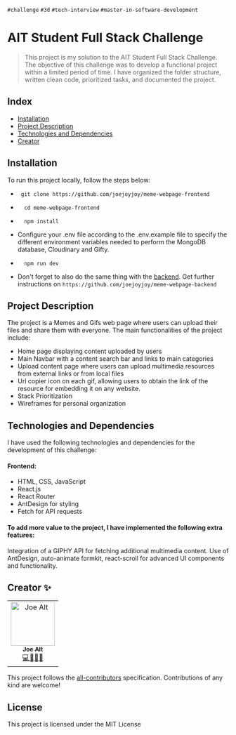 `#challenge` `#3d` `#tech-interview` `#master-in-software-development`

# AIT Student Full Stack Challenge
> This project is my solution to the AIT Student Full Stack Challenge. The objective of this challenge was to develop a functional project within a limited period of time. I have organized the folder structure, written clean code, prioritized tasks, and documented the project.

## Index <!-- omit in toc -->
- [Installation](#installation)
- [Project Description](#project-description)
- [Technologies and Dependencies](#technologies-and-dependencies)
- [Creator](#creator-)

## Installation
To run this project locally, follow the steps below:


- ```
   git clone https://github.com/joejoyjoy/meme-webpage-frontend
  ```
- ```
    cd meme-webpage-frontend
  ```

- ```
    npm install
  ```

- Configure your .env file according to the .env.example file to specify the different environment variables needed to perform the MongoDB database, Cloudinary and Gifty.

- ```
    npm run dev
  ```

- Don't forget to also do the same thing with the [backend](https://github.com/joejoyjoy/meme-webpage-backend). Get further  instructions on `https://github.com/joejoyjoy/meme-webpage-backend`

## Project Description
The project is a Memes and Gifs web page where users can upload their files and share them with everyone. The main functionalities of the project include:

- Home page displaying content uploaded by users
- Main Navbar with a content search bar and links to main categories
- Upload content page where users can upload multimedia resources from external links or from local files
- Url copier icon on each gif, allowing users to obtain the link of the resource for embedding it on any website.
- Stack Prioritization
- Wireframes for personal organization

## Technologies and Dependencies
I have used the following technologies and dependencies for the development of this challenge:

#### Frontend:
- HTML, CSS, JavaScript
- React.js
- React Router
- AntDesign for styling
- Fetch for API requests

#### To add more value to the project, I have implemented the following extra features:
Integration of a GIPHY API for fetching additional multimedia content.
Use of AntDesign, auto-animate formkit, react-scroll for advanced UI components and functionality.

## Creator ✨

<!-- ALL-CONTRIBUTORS-LIST:START - Do not remove or modify this section -->
<!-- prettier-ignore-start -->
<!-- markdownlint-disable -->
<table>
  <tbody>
    <tr>
      <td align="center">
        <a href="https://github.com/joejoyjoy">
          <img src="https://avatars.githubusercontent.com/u/73751755" width="100px" alt="Joe Alt"/>
          <br />
          <sub>
          <b>Joe Alt</b>
          </sub>
        </a>
        <br />
        <a href="#developer-joe" title="code-tools-maintenance-design">💻🔧🚧🎨</a>
      </td>
    </tr>
  </tbody>
</table>

This project follows the [all-contributors](https://allcontributors.org) specification.
Contributions of any kind are welcome!

## License <!-- omit in toc -->

This project is licensed under the MIT License